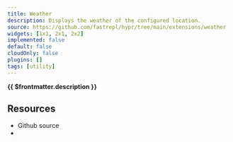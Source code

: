 ```yaml
---
title: Weather
description: Displays the weather of the configured location.
source: https://github.com/fastrepl/hypr/tree/main/extensions/weather
widgets: [1x1, 2x1, 2x2]
implemented: false
default: false
cloudOnly: false
plugins: []
tags: [utility]
---
```

<TitleWithContributors :title="$frontmatter.title" />

**{{ $frontmatter.description }}**

<ExtensionTags :frontmatter="$frontmatter" />

## Resources

<ul>
  <li><a :href="$frontmatter.source">Github source</a></li>
  <li v-for="plugin in $frontmatter.plugins"><PluginLink :plugin /></li>
</ul>

